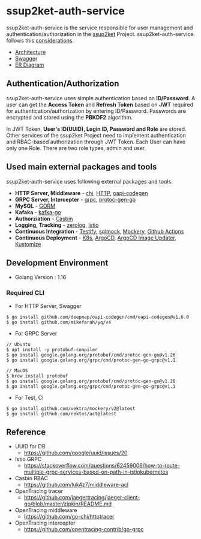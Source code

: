 # ssup2ket-auth-service

ssup2ket-auth-service is the service responsible for user management and authentication/authorization in the [ssup2ket](https://github.com/ssup2ket/ssup2ket) Project. ssup2ket-auth-service follows this [considerations](https://github.com/ssup2ket/ssup2ket#ssup2ket-service-considerations).

* [Architecture](https://drive.google.com/file/d/1_2_5P5s8PRkz9UNM-2COEvP5OEXk-5Zu/view?usp=sharing)
* [Swagger](https://ssup2ket.github.io/ssup2ket-auth-service/api/openapi/swagger.html)
* [ER Diagram](https://drive.google.com/file/d/17gR4NP3bFl21aqhpr3PnhRePQTzafZoY/view?usp=sharing)

## Authentication/Authorization

ssup2ket-auth-service uses simple authentication based on **ID/Password**. A user can get the **Access Token** and **Refresh Token** based on  **JWT** required for authentication/authorization by entering ID/Password. Passwords are encrypted and stored using the **PBKDF2** algorithm.

In JWT Token, **User's ID(UUID), Login ID, Password and Role** are stored. Other services of the ssup2ket Project need to implement authentication and RBAC-based authorization through JWT Token. Each User can have only one Role. There are two role types, admin and user.

## Used main external packages and tools

ssup2ket-auth-service uses following external packages and tools.

* **HTTP Server, Middleware** - [chi](https://github.com/go-chi/chi), [HTTP](https://pkg.go.dev/net/http), [oapi-codegen](https://github.com/deepmap/oapi-codegen)
* **GRPC Server, Intercepter** - [grpc](https://pkg.go.dev/google.golang.org/grpc), [protoc-gen-go](https://pkg.go.dev/github.com/golang/protobuf/protoc-gen-go)
* **MySQL** - [GORM](https://gorm.io/index.html)
* **Kafaka** - [kafka-go](https://github.com/segmentio/kafka-go)
* **Authorziation** - [Casbin](https://casbin.org/)
* **Logging, Tracking** - [zerolog](https://github.com/rs/zerolog), [Istio](https://istio.io/)
* **Continuous Integration** - [Testify](https://github.com/stretchr/testify), [sqlmock](https://github.com/DATA-DOG/go-sqlmock), [Mockery](https://github.com/mockery/mockery), [Github Actions](https://github.com/features/actions)
* **Continuous Deployment** - [K8s](https://kubernetes.io/), [ArgoCD](https://argo-cd.readthedocs.io/en/stable/), [ArgoCD Image Updater](https://github.com/argoproj-labs/argocd-image-updater), [Kustomize](https://kustomize.io/)

## Development Environment

* Golang Version : 1.16

### Required CLI

* For HTTP Server, Swagger

```
$ go install github.com/deepmap/oapi-codegen/cmd/oapi-codegen@v1.6.0
$ go install github.com/mikefarah/yq/v4
```

* For GRPC Server

```
// Ubuntu
$ apt install -y protobuf-compiler
$ go install google.golang.org/protobuf/cmd/protoc-gen-go@v1.26
$ go install google.golang.org/grpc/cmd/protoc-gen-go-grpc@v1.1

// MacOS
$ brew install protobuf
$ go install google.golang.org/protobuf/cmd/protoc-gen-go@v1.26
$ go install google.golang.org/grpc/cmd/protoc-gen-go-grpc@v1.1
```

* For Test, CI

```
$ go install github.com/vektra/mockery/v2@latest
$ go install github.com/nektos/act@latest
```

## Reference

* UUID for DB
  * https://github.com/google/uuid/issues/20
* Istio GRPC 
  * https://stackoverflow.com/questions/62459006/how-to-route-multiple-grpc-services-based-on-path-in-istiokubernetes
* Casbin RBAC 
  * https://github.com/luk4z7/middleware-acl
* OpenTracing tracer
  * https://github.com/jaegertracing/jaeger-client-go/blob/master/zipkin/README.md
* OpenTracing middleware
  * https://github.com/go-chi/httptracer
* OpenTracing intercepter
  * https://github.com/opentracing-contrib/go-grpc
